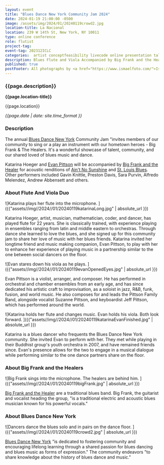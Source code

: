 ```yaml
---
layout: event
title: "Blues Dance New York Community Jam 2024"
date: 2024-01-19 21:00:00 -0500
image: /assets/img/2024/01/20240119crowd2.jpg
location-title: La Nacional
location: 239 W 14th St, New York, NY 10011
type: online conference
role: flutist
project-tag:
event-tag: 202312ICLC
categories:  artist conceptfeasibility livecode online presentation talk
description: Blues Flute and Viola Accompanied by Big Frank and the Healers
published: true
postFooter: All photographs by <a href="https://www.ismaelfoto.com/">Ismael Fernadez</a>.
---
```

### {{page.description}}

**{{page.location-title}}**

{{page.location}}

*{{page.date | date: site.time_format }}*

### Description
The annual [Blues Dance New York](https://bluesdancenewyork.com/about-us/) Community Jam "invites members of our community to sing or a play an instrument with our hometown heroes - Big Frank & The Healers. It's a wonderful showcase of talent, community, and our shared loved of blues music and dance.

Katarina Hoeger and [Evan Pittson](https://evanpittson.com/) will be accompanied by [Big Frank and the Healer](https://www.facebook.com/BigFrankAndTheHealers) for acoustic renditions of [Ain't No Sunshine](https://youtu.be/YuKfiH0Scao?si=InAnRU_a9ryS4E5B) and [St. Louis Blues](https://youtu.be/D2TUlUwa3_o?si=gWlYYe45-OsoO3c8). Other performers included Gavin Knittle, Preston Davis, Sara Purvin, Alfredo Melendez, Andrew Abbensett and others.

### About Flute And Viola Duo

![Katarina plays her flute into the microphone. ]({{"assets//img//2024//01/20240119katarinaLong.jpg" | absolute_url }})

Katarina Hoeger, artist, musician, mathematician, coder, and dancer, has played flute for 22 years. She is classically trained, with experience playing in ensembles ranging from latin and middle eastern to orchestras. Through dance she learned to love the blues, and she signed up for this community jam to share her love of music with her blues friends. Katarina invited her longtime friend and music making companion, Evan Pittson, to play with her to enhance her experience of playing music in a partnership similar to the one between social dancers on the floor.

![Evan stares down his viola as he plays. ]({{"assets//img//2024//01/20240119evanOpenedEyes.jpg" | absolute_url }})

Evan Pittson is a violist, arranger, and composer. He has performed in orchestral and chamber ensembles from an early age, and has since dedicated his artistic craft to improvisation, as a soloist in jazz, R&B, funk, fusion, and world music. He also composes for and leads the Pittson Family Band, alongside vocalist Suzanne Pittson, and keyboardist Jeff Pittson, which has performed around the world.

![Katarina holds her flute and changes music. Evan holds his viola. Both look forward. ]({{"assets//img//2024//01/20240119katarinaEvanFinished.jpg" | absolute_url }})

Katarina is a blues dancer who frequents the Blues Dance New York community. She invited Evan to perform with her. They met while playing in their Buddhist group's youth orchestra in 2007, and have remained friends since. Evan's presence allows for the two to  engage in a musical dialogue while performing similar to the one dance partners share on the floor.

### About Big Frank and the Healers
![Big Frank sings into the microphone. The healers are behind him. ]({{"assets//img//2024//01/20240119bigFrank.jpg" | absolute_url }})

[Big Frank and the Healer](https://www.facebook.com/BigFrankAndTheHealers) are a traditional blues band. Big Frank, the guitarist and vocalist heading the group, "is a traditional electric and acoustic blues musician known for his powerful vocals."

### About Blues Dance New York
![Dancers dance the blues solo and in pairs on the dance floor. ]({{"assets//img//2024//01/20240119crowd2.jpg" | absolute_url }})

[Blues Dance New York](https://bluesdancenewyork.com/about-us/) "is dedicated to fostering community and encouraging lifelong learning through a shared passion for blues dancing and blues music as forms of expression." The community endeavors "to share knowledge about the history of blues dance and music."
